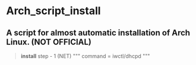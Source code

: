 # Arch_script_install

## A script for almost automatic installation of Arch Linux. (NOT OFFICIAL)

> **install**
>step - 1 (NET)
>""" command = iwctl/dhcpd """